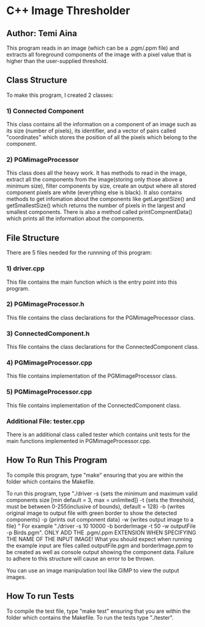 # C++ Image Thresholder

## Author: Temi Aina

This program reads in an image (which can be a .pgm/.ppm file) and extracts all foreground components of the image with a pixel value that is higher than the user-supplied threshold.

## Class Structure

To make this program, I created 2 classes:

### 1) Connected Component

This class contains all the information on a component of an image such as its size (number of pixels), its identifier, and a vector of pairs called "coordinates" which stores the position of all the pixels which belong to the component.

### 2) PGMimageProcessor

This class does all the heavy work. It has methods to read in the image, extract all the components from the image(storing only those above a minimum size), filter components by size, create an output where all stored component pixels are white (everything else is black). It also contains methods to get infomation about the components like getLargestSize() and getSmallestSize() which returns the number of pixels in the largest and smallest components. There is also a method called printCompnentData() which prints all the information about the components.

## File Structure

There are 5 files needed for the runnning of this program:

### 1) driver.cpp

This file contains the main function which is the entry point into this program.

### 2) PGMimageProcessor.h

This file contains the class declarations for the PGMimageProcessor class.

### 3) ConnectedComponent.h

This file contains the class declarations for the ConnectedComponent class.

### 4) PGMimageProcessor.cpp

This file contains implementation of the PGMimageProcessor class.

### 5) PGMimageProcessor.cpp

This file contains implementation of the ConnectedComponent class.

### Additional File: tester.cpp

There is an additional class called tester which contains unit tests for the main functions implemented in PGMimageProcessor.cpp.

## How To Run This Program

To compile this program, type "make" ensuring that you are within the folder which contains the Makefile.

To run this program, type "./driver -s <int> <int> {sets the minimum and maximum valid components size [min default = 3, max = unlimited]} -t <int> {sets the threshold, must be between 0-255(inclusive of bounds), default = 128} -b <outPGMfile> {writes original image to output file with green border to show the detected components}  -p {prints out component data} -w <outFileName> {writes output image to a file} <inputImageName>"
For example "./driver -s 10 10000 -b borderImage -t 50 -w outputFile -p Birds.pgm". 
ONLY ADD THE .pgm/.ppm EXTENSION WHEN SPECIFYING THE NAME OF THE INPUT IMAGE! 
What you should expect when running the example input are files called outputFile.pgm and borderImage.ppm to be created as well as console output showing the component data.
Failure to adhere to this structure will cause an error to be thrown.

You can use an image manipulation tool like GIMP to view the output images.

## How To run Tests

To compile the test file, type "make test" ensuring that you are within the folder which contains the Makefile. 
To run the tests type "./tester".
